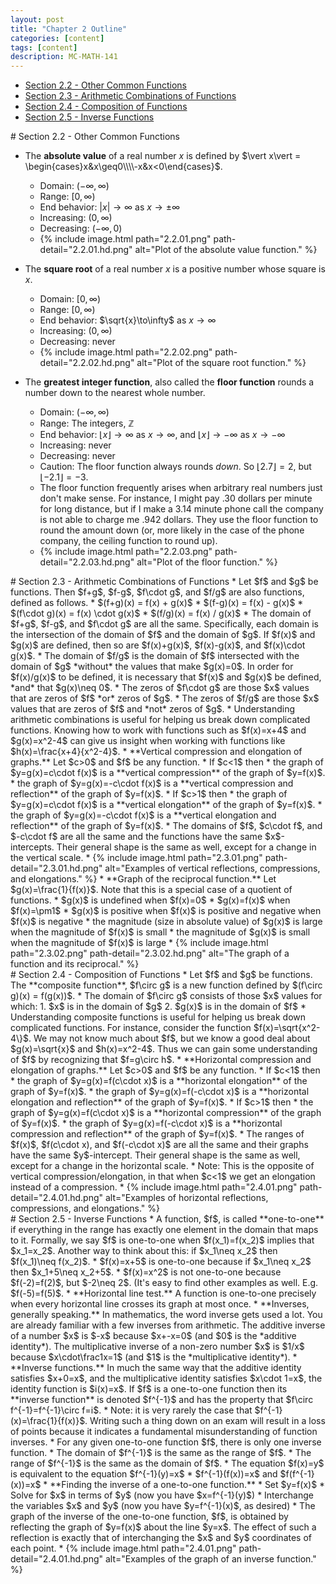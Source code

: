 ```yaml
---
layout: post
title: "Chapter 2 Outline"
categories: [content]
tags: [content]
description: MC-MATH-141
---
```

* [Section 2.2 - Other Common Functions](#s2)
* [Section 2.3 - Arithmetic Combinations of Functions](#s3)
* [Section 2.4 - Composition of Functions](#s4)
* [Section 2.5 - Inverse Functions](#s5)

<div id='s2'/>
# Section 2.2 - Other Common Functions

* The **absolute value** of a real number $x$ is defined by $\vert x\vert = \begin{cases}x&x\geq0\\\\-x&x<0\end{cases}$.
	* Domain: $(-\infty,\infty)$
	* Range: $[0,\infty)$
	* End behavior: $\vert x\vert\to\infty$ as $x\to\pm\infty$
	* Increasing: $(0,\infty)$
	* Decreasing: $(-\infty,0)$
	* {% include image.html path="2.2.01.png" path-detail="2.2.01.hd.png" alt="Plot of the absolute value function." %}

* The **square root** of a real number $x$ is a positive number whose square is $x$.
	* Domain: $[0,\infty)$
	* Range: $[0,\infty)$
	* End behavior: $\sqrt{x}\to\infty$ as $x\to\infty$
	* Increasing: $(0,\infty)$
	* Decreasing: never
	* {% include image.html path="2.2.02.png" path-detail="2.2.02.hd.png" alt="Plot of the square root function." %}

* The **greatest integer function**, also called the **floor function** rounds a number down to the nearest whole number.
	* Domain: $(-\infty,\infty)$
	* Range: The integers, $\mathbb{Z}$
	* End behavior: $\lfloor x\rfloor\to\infty$ as $x\to\infty$, and $\lfloor x\rfloor\to-\infty$ as $x\to-\infty$
	* Increasing: never
	* Decreasing: never
	* Caution: The floor function always rounds *down*. So $\lfloor 2.7\rfloor = 2$, but $\lfloor -2.1\rfloor = -3$.
	* The floor function frequently arises when arbitrary real numbers just don't make sense. For instance, I might pay $.30$ dollars per minute for long distance, but if I make a $3.14$ minute phone call the company is not able to charge me $.942$ dollars. They use the floor function to round the amount down (or, more likely in the case of the phone company, the ceiling function to round up).
	* {% include image.html path="2.2.03.png" path-detail="2.2.03.hd.png" alt="Plot of the floor function." %}

<div id='s3'/>
# Section 2.3 - Arithmetic Combinations of Functions
* Let $f$ and $g$ be functions. Then $f+g$, $f-g$, $f\cdot g$, and $f/g$ are also functions, defined as follows.
	* $(f+g)(x) = f(x) + g(x)$
	* $(f-g)(x) = f(x) - g(x)$
	* $(f\cdot g)(x) = f(x) \cdot g(x)$
	* $(f/g)(x) = f(x) / g(x)$
* The domain of $f+g$, $f-g$, and $f\cdot g$ are all the same. Specifically, each domain is the intersection of the domain of $f$ and the domain of $g$. If $f(x)$ and $g(x)$ are defined, then so are $f(x)+g(x)$, $f(x)-g(x)$, and $f(x)\cdot g(x)$.
* The domain of $f/g$ is the domain of $f$ intersected with the domain of $g$ *without* the values that make $g(x)=0$. In order for $f(x)/g(x)$ to be defined, it is necessary that $f(x)$ and $g(x)$ be defined, *and* that $g(x)\neq 0$.
* The zeros of $f\cdot g$ are those $x$ values that are zeros of $f$ *or* zeros of $g$.
* The zeros of $f/g$ are those $x$ values that are zeros of $f$ and *not* zeros of $g$.
* Understanding arithmetic combinations is useful for helping us break down complicated functions. Knowing how to work with functions such as $f(x)=x+4$ and $g(x)=x^2-4$ can give us insight when working with functions like $h(x)=\frac{x+4}{x^2-4}$.
* **Vertical compression and elongation of graphs.** Let $c>0$ and $f$ be any function.
	* If $c<1$ then
		* the graph of $y=g(x)=c\cdot f(x)$ is a **vertical compression** of the graph of $y=f(x)$.
		* the graph of $y=g(x)=-c\cdot f(x)$ is a **vertical compression and reflection** of the graph of $y=f(x)$.
	* If $c>1$ then
		* the graph of $y=g(x)=c\cdot f(x)$ is a **vertical elongation** of the graph of $y=f(x)$.
		* the graph of $y=g(x)=-c\cdot f(x)$ is a **vertical elongation and reflection** of the graph of $y=f(x)$.
	* The domains of $f$, $c\cdot f$, and $-c\cdot f$ are all the same and the functions have the same $x$-intercepts. Their general shape is the same as well, except for a change in the vertical scale.
	* {% include image.html path="2.3.01.png" path-detail="2.3.01.hd.png" alt="Examples of vertical reflections, compressions, and elongations." %}
* **Graph of the reciprocal function.** Let $g(x)=\frac{1}{f(x)}$. Note that this is a special case of a quotient of functions.
	* $g(x)$ is undefined when $f(x)=0$
	* $g(x)=f(x)$ when $f(x)=\pm1$
	* $g(x)$ is positive when $f(x)$ is positive and negative when $f(x)$ is negative
	* the magnitude (size in absolute value) of $g(x)$ is large when the magnitude of $f(x)$ is small
	* the magnitude of $g(x)$ is small when the magnitude of $f(x)$ is large
	* {% include image.html path="2.3.02.png" path-detail="2.3.02.hd.png" alt="The graph of a function and its reciprocal." %}

<div id='s4'/>
# Section 2.4 - Composition of Functions
* Let $f$ and $g$ be functions. The **composite function**, $f\circ g$ is a new function defined by $(f\circ g)(x) = f(g(x))$.
* The domain of $f\circ g$ consists of those $x$ values for which:
	1. $x$ is in the domain of $g$
	2. $g(x)$ is in the domain of $f$
* Understanding composite functions is useful for helping us break down complicated functions. For instance, consider the function $f(x)=\sqrt{x^2-4\}$. We may not know much about $f$, but we know a good deal about $g(x)=\sqrt{x}$ and $h(x)=x^2-4$. Thus we can gain some understanding of $f$ by recognizing that $f=g\circ h$.
* **Horizontal compression and elongation of graphs.** Let $c>0$ and $f$ be any function.
	* If $c<1$ then
		* the graph of $y=g(x)=f(c\cdot x)$ is a **horizontal elongation** of the graph of $y=f(x)$.
		* the graph of $y=g(x)=f(-c\cdot x)$ is a **horizontal elongation and reflection** of the graph of $y=f(x)$.
	* If $c>1$ then
		* the graph of $y=g(x)=f(c\cdot x)$ is a **horizontal compression** of the graph of $y=f(x)$.
		* the graph of $y=g(x)=f(-c\cdot x)$ is a **horizontal compression and reflection** of the graph of $y=f(x)$.
	* The ranges of $f(x)$, $f(c\cdot x), and $f(-c\cdot x)$ are all the same and their graphs have the same $y$-intercept. Their general shape is the same as well, except for a change in the horizontal scale.
	* Note: This is the opposite of vertical compression/elongation, in that when $c<1$ we get an elongation instead of a compression.
	* {% include image.html path="2.4.01.png" path-detail="2.4.01.hd.png" alt="Examples of horizontal reflections, compressions, and elongations." %}


<div id='s5'/>
# Section 2.5 - Inverse Functions
* A function, $f$, is called **one-to-one** if everything in the range has exactly one element in the domain that maps to it. Formally, we say $f$ is one-to-one when $f(x_1)=f(x_2)$ implies that $x_1=x_2$. Another way to think about this: if $x_1\neq x_2$ then $f(x_1)\neq f(x_2)$.
	* $f(x)=x+5$ is one-to-one because if $x_1\neq x_2$ then $x_1+5\neq x_2+5$.
	* $f(x)=x^2$ is not one-to-one because $f(-2)=f(2)$, but $-2\neq 2$. (It's easy to find other examples as well. E.g. $f(-5)=f(5)$.
* **Horizontal line test.** A function is one-to-one precisely when every horizontal line crosses its graph at most once.
* **Inverses, generally speaking.** In mathematics, the word inverse gets used a lot. You are already familiar with a few inverses from arithmetic. The additive inverse of a number $x$ is $-x$ because $x+-x=0$ (and $0$ is the *additive identity*). The multiplicative inverse of a non-zero number $x$ is $1/x$ because $x\cdot\frac1x=1$ (and $1$ is the *multiplicative identity*).
* **Inverse functions.** In much the same way that the additive identity satisfies $x+0=x$, and the multiplicative identity satisfies $x\cdot 1=x$, the identity function is $i(x)=x$. If $f$ is a one-to-one function then its **inverse function** is denoted $f^{-1}$ and has the property that $f\circ f^{-1}=f^{-1}\circ f=i$.
	* Note: it is very rarely the case that $f^{-1}(x)=\frac{1}{f(x)}$. Writing such a thing down on an exam will result in a loss of points because it indicates a fundamental misunderstanding of function inverses.
	* For any given one-to-one function $f$, there is only one inverse function.
	* The domain of $f^{-1}$ is the same as the range of $f$.
	* The range of $f^{-1}$ is the same as the domain of $f$.
	* The equation $f(x)=y$ is equivalent to the equation $f^{-1}(y)=x$
	* $f^{-1}(f(x))=x$ and $f(f^{-1}(x))=x$
* **Finding the inverse of a one-to-one function.**
	* Set $y=f(x)$
	* Solve for $x$ in terms of $y$ (now you have $x=f^{-1}(y)$)
	* Interchange the variables $x$ and $y$ (now you have $y=f^{-1}(x)$, as desired)
* The graph of the inverse of the one-to-one function, $f$, is obtained by reflecting the graph of $y=f(x)$ about the line $y=x$. The effect of such a reflection is exactly that of interchanging the $x$ and $y$ coordinates of each point.
* {% include image.html path="2.4.01.png" path-detail="2.4.01.hd.png" alt="Examples of the graph of an inverse function." %}
